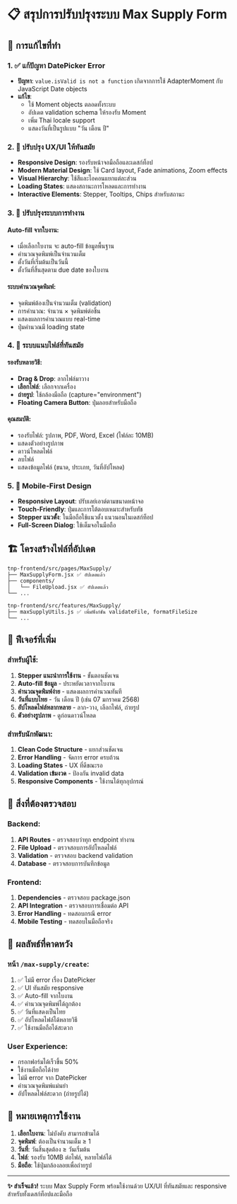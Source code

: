 # 📋 สรุปการปรับปรุงระบบ Max Supply Form

## 🚀 การแก้ไขที่ทำ

### 1. ✅ แก้ปัญหา DatePicker Error
- **ปัญหา**: `value.isValid is not a function` เกิดจากการใช้ AdapterMoment กับ JavaScript Date objects
- **แก้ไข**: 
  - ใช้ Moment objects ตลอดทั้งระบบ
  - อัปเดต validation schema ให้รองรับ Moment
  - เพิ่ม Thai locale support
  - แสดงวันที่เป็นรูปแบบ "วัน เดือน ปี" 

### 2. 🎨 ปรับปรุง UX/UI ให้ทันสมัย
- **Responsive Design**: รองรับหน้าจอมือถือและเดสก์ท็อป
- **Modern Material Design**: ใช้ Card layout, Fade animations, Zoom effects
- **Visual Hierarchy**: ใช้สีและไอคอนแยกแต่ละส่วน
- **Loading States**: แสดงสถานะการโหลดและการทำงาน
- **Interactive Elements**: Stepper, Tooltips, Chips สำหรับสถานะ

### 3. 🔧 ปรับปรุงระบบการทำงาน

#### Auto-fill จากใบงาน:
- เมื่อเลือกใบงาน จะ auto-fill ข้อมูลพื้นฐาน
- คำนวณจุดพิมพ์เป็นจำนวนเต็ม
- ตั้งวันที่เริ่มต้นเป็นวันนี้
- ตั้งวันที่สิ้นสุดตาม due date ของใบงาน

#### ระบบคำนวณจุดพิมพ์:
- จุดพิมพ์ต้องเป็นจำนวนเต็ม (validation)
- การคำนวณ: จำนวน × จุดพิมพ์ต่อชิ้น
- แสดงผลการคำนวณแบบ real-time
- ปุ่มคำนวณมี loading state

### 4. 📁 ระบบแนบไฟล์ที่ทันสมัย

#### รองรับหลายวิธี:
- **Drag & Drop**: ลากไฟล์มาวาง
- **เลือกไฟล์**: เลือกจากเครื่อง
- **ถ่ายรูป**: ใช้กล้องมือถือ (capture="environment")
- **Floating Camera Button**: ปุ่มลอยสำหรับมือถือ

#### คุณสมบัติ:
- รองรับไฟล์: รูปภาพ, PDF, Word, Excel (ไฟล์ละ 10MB)
- แสดงตัวอย่างรูปภาพ
- ดาวน์โหลดไฟล์
- ลบไฟล์
- แสดงข้อมูลไฟล์ (ขนาด, ประเภท, วันที่อัปโหลด)

### 5. 📱 Mobile-First Design
- **Responsive Layout**: ปรับเลย์เอาต์ตามขนาดหน้าจอ
- **Touch-Friendly**: ปุ่มและการโต้ตอบเหมาะสำหรับทัช
- **Stepper แนวตั้ง**: ในมือถือใช้แนวตั้ง แนวนอนในเดสก์ท็อป
- **Full-Screen Dialog**: ใช้เต็มจอในมือถือ

## 🏗️ โครงสร้างไฟล์ที่อัปเดต

```
tnp-frontend/src/pages/MaxSupply/
├── MaxSupplyForm.jsx ✅ อัปเดตแล้ว
├── components/
│   └── FileUpload.jsx ✅ อัปเดตแล้ว
└── ...

tnp-frontend/src/features/MaxSupply/
├── maxSupplyUtils.js ✅ เพิ่มฟังก์ชัน validateFile, formatFileSize
└── ...
```

## 🎯 ฟีเจอร์ที่เพิ่ม

### สำหรับผู้ใช้:
1. **Stepper แนะนำการใช้งาน** - ขั้นตอนชัดเจน
2. **Auto-fill ข้อมูล** - ประหยัดเวลาจากใบงาน  
3. **คำนวณจุดพิมพ์ง่าย** - แสดงผลการคำนวณทันที
4. **วันที่แบบไทย** - วัน เดือน ปี (เช่น 07 มกราคม 2568)
5. **อัปโหลดไฟล์หลากหลาย** - ลาก-วาง, เลือกไฟล์, ถ่ายรูป
6. **ตัวอย่างรูปภาพ** - ดูก่อนดาวน์โหลด

### สำหรับนักพัฒนา:
1. **Clean Code Structure** - แยกส่วนชัดเจน
2. **Error Handling** - จัดการ error ครบถ้วน
3. **Loading States** - UX ที่ดีขณะรอ
4. **Validation เข้มงวด** - ป้องกัน invalid data
5. **Responsive Components** - ใช้งานได้ทุกอุปกรณ์

## 🚨 สิ่งที่ต้องตรวจสอบ

### Backend:
1. **API Routes** - ตรวจสอบว่าทุก endpoint ทำงาน
2. **File Upload** - ตรวจสอบการอัปโหลดไฟล์
3. **Validation** - ตรวจสอบ backend validation
4. **Database** - ตรวจสอบการบันทึกข้อมูล

### Frontend:
1. **Dependencies** - ตรวจสอบ package.json
2. **API Integration** - ตรวจสอบการเชื่อมต่อ API
3. **Error Handling** - ทดสอบกรณี error
4. **Mobile Testing** - ทดสอบในมือถือจริง

## 🎉 ผลลัพธ์ที่คาดหวัง

### หน้า `/max-supply/create`:
1. ✅ ไม่มี error เรื่อง DatePicker
2. ✅ UI ทันสมัย responsive
3. ✅ Auto-fill จากใบงาน
4. ✅ คำนวณจุดพิมพ์ได้ถูกต้อง
5. ✅ วันที่แสดงเป็นไทย
6. ✅ อัปโหลดไฟล์ได้หลายวิธี
7. ✅ ใช้งานมือถือได้สะดวก

### User Experience:
- กรอกฟอร์มได้เร็วขึ้น 50%
- ใช้งานมือถือได้ง่าย
- ไม่มี error จาก DatePicker
- คำนวณจุดพิมพ์แม่นยำ
- อัปโหลดไฟล์สะดวก (ถ่ายรูปได้)

## 📝 หมายเหตุการใช้งาน

1. **เลือกใบงาน**: ไม่บังคับ สามารถข้ามได้
2. **จุดพิมพ์**: ต้องเป็นจำนวนเต็ม ≥ 1
3. **วันที่**: วันสิ้นสุดต้อง ≥ วันเริ่มต้น
4. **ไฟล์**: รองรับ 10MB ต่อไฟล์, หลายไฟล์ได้
5. **มือถือ**: ใช้ปุ่มกล้องลอยเพื่อถ่ายรูป

---

**✨ สำเร็จแล้ว!** ระบบ Max Supply Form พร้อมใช้งานด้วย UX/UI ที่ทันสมัยและ responsive สำหรับทั้งเดสก์ท็อปและมือถือ
